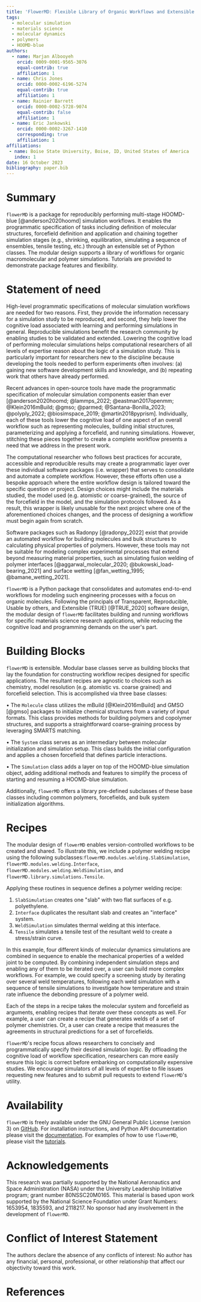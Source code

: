 ```yaml
---
title: 'FlowerMD: Flexible Library of Organic Workflows and Extensible Recipes for Molecular Dynamics'
tags:
  - molecular simulation
  - materials science
  - molecular dynamics
  - polymers
  - HOOMD-blue
authors:
  - name: Marjan Albooyeh
    orcid: 0009-0001-9565-3076
    equal-contrib: true
    affiliation: 1
  - name: Chris Jones
    orcid: 0000-0002-6196-5274
    equal-contrib: true
    affiliation: 1
  - name: Rainier Barrett
    orcid: 0000-0002-5728-9074
    equal-contrib: false
    affiliation: 1
  - name: Eric Jankowski
    orcid: 0000-0002-3267-1410
    corresponding: true
    affiliation: 1
affiliations:
 - name: Boise State University, Boise, ID, United States of America
   index: 1
date: 16 October 2023
bibliography: paper.bib
---
```

# Summary
`flowerMD` is a package for reproducibly performing multi-stage HOOMD-blue [@anderson2020hoomd]
simulation workflows. It enables the programmatic specification of tasks including
definition of molecular structures, forcefield definition and application and chaining
together simulation stages (e.g., shrinking, equilibration, simulating a sequence
of ensembles, tensile testing, etc.) through an extensible set of Python classes.
The modular design supports a library of workflows for organic
macromolecular and polymer simulations. Tutorials are provided to demonstrate
package features and flexibility.


# Statement of need

High-level programmatic specifications of molecular simulation workflows are
needed for two reasons. First, they provide the information necessary for a
simulation study to be reproduced, and second, they help lower the cognitive
load associated with learning and performing simulations in general.
Reproducible simulations benefit the research community by enabling studies
to be validated and extended.
Lowering the cognitive load of performing molecular simulations helps
computational researchers of all levels of expertise reason about the logic
of a simulation study. This is particularly important for researchers new to
the discipline because developing the tools needed to perform experiments often
involves: (a) gaining new software development skills and knowledge, and
(b) repeating work that others have already performed.


Recent advances in open-source tools have made the programmatic specification of
molecular simulation components easier than ever
[@anderson2020hoomd; @lammps_2022; @eastman2017openmm; @Klein2016mBuild; @gmso; @parmed;
@Santana-Bonilla_2023; @polyply_2022; @biosimspace_2019; @martin2018pyprism].
Individually, each of these tools lower the cognitive load of one aspect of an
overall workflow such as representing molecules, building initial structures,
parameterizing and applying a forcefield, and running simulations.
However, stitching these pieces together to create a complete workflow presents
a need that we address in the present work.

The computational researcher who follows best practices for accurate,
accessible and reproducible results may create a programmatic layer over these
individual software packages (i.e. wrapper) that serves to consolidate and
automate a complete workflow. However, these efforts often use a bespoke approach
where the entire workflow design is tailored toward the specific question or
project. Design choices might include the materials studied, the model used
(e.g. atomistic or coarse-grained), the source of the forcefield in the model, and
the simulation protocols followed. As a result, this wrapper is likely unusable
for the next project where one of the aforementioned choices changes, and the
process of designing a workflow must begin again from scratch.

Software packages such as Radonpy [@radonpy_2022] exist that provide an automated
workflow for building molecules and bulk structures to calculating physical
properties of polymers. However, these tools may not be suitable for modeling complex
experimental processes that extend beyond measuring material properties, such as
simulating fusion welding of polymer interfaces
[@aggarwal_molecular_2020; @bukowski_load-bearing_2021] and surface wetting
[@fan_wetting_1995; @bamane_wetting_2021].

`flowerMD` is a Python package that consolidates and automates
end-to-end workflows for modeling such engineering processes with a focus on organic
molecules. Following the principals of Transparent, Reproducible, Usable by others,
and Extensible (TRUE) [@TRUE_2020] software design, the modular design of `flowerMD`
facilitates building and running workflows for specific materials science research
applications, while reducing the cognitive load and programming demands on the user's part.

# Building Blocks
`flowerMD` is extensible. Modular base classes serve as building blocks that lay the
foundation for constructing workflow recipes designed for specific applications.
The resultant recipes are agnostic to choices such as chemistry, model resolution
(e.g. atomistic vs. coarse grained) and forcefield selection.
This is accomplished via three base classes:

• The `Molecule` class utilizes the mBuild [@Klein2016mBuild] and GMSO [@gmso] packages to initialize chemical
structures from a variety of input formats. This class provides methods
for building polymers and copolymer structures, and supports a straightforward
coarse-graining process by leveraging SMARTS matching.

• The `System` class serves as an intermediary between molecular initialization
and simulation setup. This class builds the initial configuration and
applies a chosen forcefield that defines particle interactions.

• The `Simulation` class adds a layer on top of the HOOMD-blue simulation object,
adding additional methods and features to simplify the process of starting and
resuming a HOOMD-blue simulation.

Additionally, `flowerMD` offers a library pre-defined subclasses of these base classes
including common polymers, forcefields, and bulk system initialization algorithms.

# Recipes
The modular design of `flowerMD` enables version-controlled workflows to be created and shared. To illustrate this, we include a polymer welding recipe using the following subclasses:`flowerMD.modules.welding.SlabSimulation`, `flowerMD.modules.welding.Interface`, `flowerMD.modules.welding.WeldSimulation`,
and `flowerMD.library.simulations.Tensile`.

Applying these routines in sequence defines a polymer welding recipe:

1. `SlabSimulation` creates one "slab" with two flat surfaces of e.g. polyethylene.
2. `Interface` duplicates the resultant slab and creates an "interface" system.
3. `WeldSimulation` simulates thermal welding at this interface.
4. `Tensile` simulates a tensile test of the resultant weld to create a stress/strain curve.

In this example, four different kinds of molecular dynamics simulations are combined in sequence to enable the mechanical properties of a welded joint to be computed. By combining independent simulation steps and enabling any of them to be iterated over, a user can build more complex workflows. For example, we could specify a screening study by iterating over several weld temperatures, following each weld simulation with a sequence of tensile simulations to investigate how temperature and strain rate influence the debonding pressure of a polymer weld.

Each of the steps in a recipe takes the molecular system and forcefield as arguments, enabling recipes that iterate over these concepts as well. For example, a user can create a recipe that generates welds of a set of polymer chemistries. Or, a user can create a recipe that measures the agreements in structural predictions for a set of forcefields.

`flowerMD`'s recipe focus allows researchers to concisely and programmatically specify their desired simulation logic. By offloading the cognitive load of workflow specification, researchers can more easily ensure this logic is correct before embarking on computationally expensive studies. We encourage simulators of all levels of expertise to file issues requesting new features and to submit pull requests to extend `flowerMD`'s utility.

# Availability
`flowerMD` is freely available under the GNU General Public License (version 3)
on [GitHub](https://github.com/cmelab/flowerMD). For installation instructions,
and Python API documentation
please visit the [documentation](https://flowermd.readthedocs.io/en/latest/).
For examples of how to use `flowerMD`,
please visit the [tutorials](https://github.com/cmelab/flowerMD/tree/main/tutorials).

# Acknowledgements
This research was partially supported by the National Aeronautics and Space
Administration (NASA) under the University Leadership Initiative program;
grant number 80NSSC20M0165.
This material is based upon work supported by the National Science Foundation
under Grant Numbers: 1653954, 1835593, and 2118217.
No sponsor had any involvement in the development of `flowerMD`.

# Conflict of Interest Statement
The authors declare the absence of any conflicts of interest: No author has any financial,
personal, professional, or other relationship that affect our objectivity toward this work.

# References
